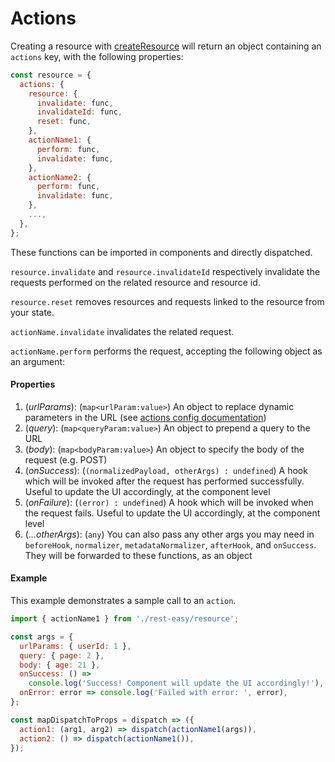 # Actions

Creating a resource with [createResource](../createResource.md) will return an object containing an `actions` key, with the following properties:

```js
const resource = {
  actions: {
    resource: {
      invalidate: func,
      invalidateId: func,
      reset: func,
    },
    actionName1: {
      perform: func,
      invalidate: func,
    },
    actionName2: {
      perform: func,
      invalidate: func,
    },
    ...,
  },
};
```

These functions can be imported in components and directly dispatched.

`resource.invalidate` and `resource.invalidateId` respectively invalidate the requests performed on the related resource and resource id.

`resource.reset` removes resources and requests linked to the resource from your state.

`actionName.invalidate` invalidates the related request.

`actionName.perform` performs the request, accepting the following object as an argument:

#### Properties

1.  (_urlParams_): (`map<urlParam:value>`) An object to replace dynamic parameters in the URL (see [actions config documentation](./actionsConfig.md#properties))
2.  (_query_): (`map<queryParam:value>`) An object to prepend a query to the URL
3.  (_body_): (`map<bodyParam:value>`) An object to specify the body of the request (e.g. POST)
4.  (_onSuccess_): (`(normalizedPayload, otherArgs) : undefined`) A hook which will be invoked after the request has performed successfully. Useful to update the UI accordingly, at the component level
5.  (_onFailure_): (`(error) : undefined`) A hook which will be invoked when the request fails. Useful to update the UI accordingly, at the component level
6.  (_...otherArgs_): (`any`) You can also pass any other args you may need in `beforeHook`, `normalizer`, `metadataNormalizer`, `afterHook`, and `onSuccess`. They will be forwarded to these functions, as an object

#### Example

This example demonstrates a sample call to an `action`.

```js
import { actionName1 } from './rest-easy/resource';

const args = {
  urlParams: { userId: 1 },
  query: { page: 2 },
  body: { age: 21 },
  onSuccess: () =>
    console.log('Success! Component will update the UI accordingly!'),
  onError: error => console.log('Failed with error: ', error),
};

const mapDispatchToProps = dispatch => ({
  action1: (arg1, arg2) => dispatch(actionName1(args)),
  action2: () => dispatch(actionName1()),
});
```
